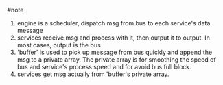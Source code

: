 #note

1. engine is a scheduler, dispatch msg from bus to each service's data message
2. services receive msg and process with it, then output it to output. In most cases, output is the bus
3. 'buffer' is used to pick up message from bus quickly and append the msg to a private array. The private array is for smoothing the speed of bus and service's process speed and for avoid bus full block.
4. services get msg actually from 'buffer's private array. 